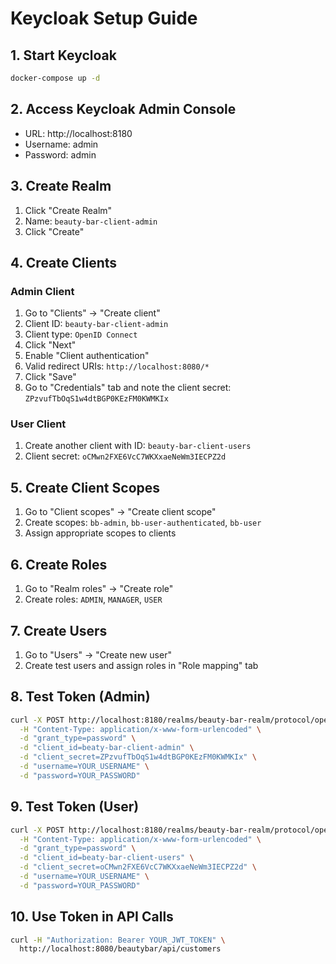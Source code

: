 # Keycloak Setup Guide

## 1. Start Keycloak

```bash
docker-compose up -d
```

## 2. Access Keycloak Admin Console

- URL: http://localhost:8180
- Username: admin
- Password: admin

## 3. Create Realm

1. Click "Create Realm"
2. Name: `beauty-bar-client-admin`
3. Click "Create"

## 4. Create Clients

### Admin Client
1. Go to "Clients" → "Create client"
2. Client ID: `beauty-bar-client-admin`
3. Client type: `OpenID Connect`
4. Click "Next"
5. Enable "Client authentication"
6. Valid redirect URIs: `http://localhost:8080/*`
7. Click "Save"
8. Go to "Credentials" tab and note the client secret: `ZPzvufTbOqS1w4dtBGP0KEzFM0KWMKIx`

### User Client
1. Create another client with ID: `beauty-bar-client-users`
2. Client secret: `oCMwn2FXE6VcC7WKXxaeNeWm3IECPZ2d`

## 5. Create Client Scopes

1. Go to "Client scopes" → "Create client scope"
2. Create scopes: `bb-admin`, `bb-user-authenticated`, `bb-user`
3. Assign appropriate scopes to clients

## 6. Create Roles

1. Go to "Realm roles" → "Create role"
2. Create roles: `ADMIN`, `MANAGER`, `USER`

## 7. Create Users

1. Go to "Users" → "Create new user"
2. Create test users and assign roles in "Role mapping" tab

## 8. Test Token (Admin)

```bash
curl -X POST http://localhost:8180/realms/beauty-bar-realm/protocol/openid-connect/token \
  -H "Content-Type: application/x-www-form-urlencoded" \
  -d "grant_type=password" \
  -d "client_id=beaty-bar-client-admin" \
  -d "client_secret=ZPzvufTbOqS1w4dtBGP0KEzFM0KWMKIx" \
  -d "username=YOUR_USERNAME" \
  -d "password=YOUR_PASSWORD"
```

## 9. Test Token (User)

```bash
curl -X POST http://localhost:8180/realms/beauty-bar-realm/protocol/openid-connect/token \
  -H "Content-Type: application/x-www-form-urlencoded" \
  -d "grant_type=password" \
  -d "client_id=beaty-bar-client-users" \
  -d "client_secret=oCMwn2FXE6VcC7WKXxaeNeWm3IECPZ2d" \
  -d "username=YOUR_USERNAME" \
  -d "password=YOUR_PASSWORD"
```

## 10. Use Token in API Calls

```bash
curl -H "Authorization: Bearer YOUR_JWT_TOKEN" \
  http://localhost:8080/beautybar/api/customers
```